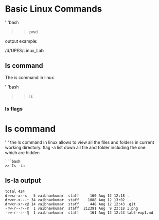 # Basic Linux Commands

'''bash
>>pwd


output example:


/d/UPES/Linux_Lab 

## Is command
The is command in linux 

'''bash
>>Is

### Is flags

# ls command

'''
the ls command in linux allows to view all the files and folders in current working directory. flag -a list down all file and folder including the one which are hidden
```
```bash
>> Is -la
```
## ls-la output

```
total 424
drwxr-xr-x   5 vaibhavkumar  staff     160 Aug 12 12:18 .
drwxr-x---+ 34 vaibhavkumar  staff    1088 Aug 12 13:02 ..
drwxr-xr-x@ 14 vaibhavkumar  staff     448 Aug 12 12:43 .git
-rw-r--r--@  1 vaibhavkumar  staff  212391 Aug  9 23:18 1.png
-rw-r--r--@  1 vaibhavkumar  staff     161 Aug 12 12:43 lab3-exp1.md